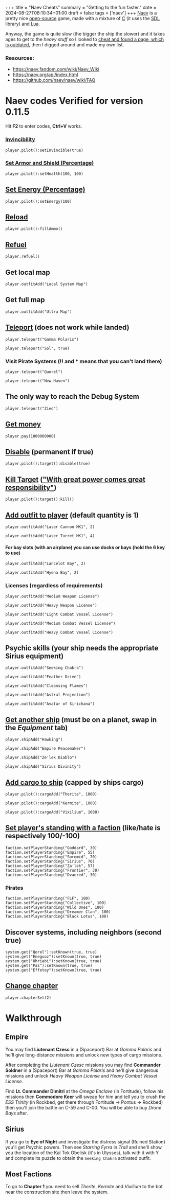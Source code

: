 +++
title = "Naev Cheats"
summary = "Getting to the fun faster."
date = 2024-08-27T08:10:34+01:00
draft = false
tags = ['naev']
+++
[Naev](https://naev.org/) is a pretty nice [open-source](https://github.com/naev/naev/) game, made with a mixture of [C](https://en.wikipedia.org/wiki/C_(programming_language)) (it uses the [SDL](https://www.libsdl.org/) library) and [Lua](https://www.lua.org/).

Anyway, the game is quite slow (the bigger the ship the slower) and it takes ages to get to the *heavy stuff*
so I looked to [cheat and found a page ,which is outdated,](http://denshack.blogspot.com/2016/05/naev-cheats.html) then I digged around and made my own list.

### Resources:
- https://naev.fandom.com/wiki/Naev_Wiki
- https://naev.org/api/index.html
- https://github.com/naev/naev/wiki/FAQ

# Naev codes Verified for version 0.11.5

Hit **F2** to enter codes, **Ctrl+V** works.

### [Invincibility](https://naev.org/api/modules/pilot.html#setInvincible)

`player.pilot():setInvincible(true)`

### [Set Armor and Shield (Percentage)](https://naev.org/api/modules/pilot.html#setHealth)

`player.pilot():setHealth(100, 100)`

## [Set Energy (Percentage)](https://naev.org/api/modules/pilot.html#setEnergy)

`player.pilot():setEnergy(100)`

## [Reload](https://naev.org/api/modules/pilot.html#fillAmmo)

`player.pilot():fillAmmo()`

## [Refuel](https://naev.org/api/modules/player.html#refuel)

`player.refuel()`

## Get local map

`player.outfitAdd("Local System Map")`

## Get full map

`player.outfitAdd("Ultra Map")`

## [Teleport](https://naev.org/api/modules/player.html#teleport) (does not work while landed)

`player.teleport("Gamma Polaris")`

`player.teleport("Sol", true)`

### Visit Pirate Systems (**!!** and **\*** means that you can't land there)

`player.teleport("Quorel")`

`player.teleport("New Haven")`

## The only way to reach the Debug System

`player.teleport("Zied")`

## [Get money](https://naev.org/api/modules/player.html#pay)

`player.pay(1000000000)`

## [Disable](https://naev.org/api/modules/pilot.html#disable) (permanent if true)

`player.pilot():target():disable(true)`

## [Kill Target](https://naev.org/api/modules/pilot.html#kill) (["With great power comes great responsibility"](https://youtu.be/guuYU74wU70?t=71))

`player.pilot():target():kill()`

## [Add outfit to player](https://naev.org/api/modules/player.html#outfitAdd) (default quantity is 1)

`player.outfitAdd("Laser Cannon MK1", 2)`

`player.outfitAdd("Laser Turret MK1", 4)`

#### For bay slots (with an airplane) you can use docks or bays (hold the **6** key to use)

`player.outfitAdd("Lancelot Bay", 2)`

`player.outfitAdd("Hyena Bay", 2)`

### Licenses (regardless of requirements)

`player.outfitAdd("Medium Weapon License")`

`player.outfitAdd("Heavy Weapon License")`

`player.outfitAdd("Light Combat Vessel License")`

`player.outfitAdd("Medium Combat Vessel License")`

`player.outfitAdd("Heavy Combat Vessel License")`

## Psychic skills (your ship needs the appropriate Sirius equipment)

`player.outfitAdd("Seeking Chakra")`

`player.outfitAdd("Feather Drive")`

`player.outfitAdd("Cleansing Flames")`

`player.outfitAdd("Astral Projection")`

`player.outfitAdd("Avatar of Sirichana")`

## [Get another ship](https://naev.org/api/modules/player.html#shipAdd) (must be on a planet, swap in the *Equipment* tab)

`player.shipAdd("Hawking")`

`player.shipAdd("Empire Peacemaker")`

`player.shipAdd("Ze'lek Diablo")`

`player.shipAdd("Sirius Divinity")`

## [Add cargo to ship](https://naev.org/api/modules/pilot.html#cargoAdd) (capped by ships cargo)

`player.pilot():cargoAdd("Therite", 1000)`

`player.pilot():cargoAdd("Kermite", 1000)`

`player.pilot():cargoAdd("Vixilium", 1000)`

## [Set player's standing with a faction](https://naev.org/api/modules/faction.html#setPlayerStanding) (like/hate is respectively 100/-100)

`faction.setPlayerStanding("Goddard", 30)`
`faction.setPlayerStanding("Empire", 55)`
`faction.setPlayerStanding("Soromid", 70)`
`faction.setPlayerStanding("Sirius", 70)`
`faction.setPlayerStanding("Za'lek", 57)`
`faction.setPlayerStanding("Frontier", 30)`
`faction.setPlayerStanding("Dvaered", 30)`

### Pirates

`faction.setPlayerStanding("FLF", 100)`
`faction.setPlayerStanding("Collective", 100)`
`faction.setPlayerStanding("Wild Ones", 100)`
`faction.setPlayerStanding("Dreamer Clan", 100)`
`faction.setPlayerStanding("Black Lotus", 100)`

## Discover systems, including neighbors (second true)

`system.get("Qorel"):setKnown(true, true)`
`system.get("Eneguoz"):setKnown(true, true)`
`system.get("Uhriabi"):setKnown(true, true)`
`system.get("Pas"):setKnown(true, true)`
`system.get("Effetey"):setKnown(true, true)`

## [Change chapter](https://naev.org/api/modules/player.html#chapterSet)

`player.chapterSet(2)`

# Walkthrough

## Empire

Ŷou may find **Liutenant Czesc** in a (Spaceport) Bar at *Gamma Polaris* and he'll give long-distance missions and unlock new types of cargo missions.

After completing the *Liutenant Czesc* missions you may find **Commander Soldner** in a (Spaceport) Bar at *Gamma Polaris* and he'll give dangerous missions and unlock *Heavy Weapon License* and *Heavy Combat Vessel License*.

Find **Lt. Commander Dimitri** at the *Omega Enclave* (in Fortitude), follow his missions then **Commodore Keer** will sweap for him and tell you to crush the *ESS Trinity* (in Rockbed, get there through Fortitude -> Pontus -> Rockbed) then you'll join the battle on C-59 and C-00. You will be able to buy *Drone Bays* after.

## Sirius

If you go to **Eye of Night** and investigate the distress signal (Ruined Station) you'll get Psychic powers.
Then see *Starring Fyrra* in *Trall* and she'll show you the location of the Kal Tok Obelisk (it's in Ulysses), talk with it with Y and complete its puzzle to obtain the `Seeking Chakra` activated outfit.

## Most Factions

To go to **Chapter 1** you need to sell *Therite*, *Kermite* and *Vixilium* to the bot near the construction site then leave the system.
